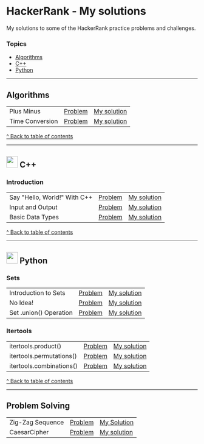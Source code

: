 # HackerRank - My solutions
My solutions to some of the HackerRank practice problems and challenges.

### Topics
+ [Algorithms](#algorithms)
+ [C++](#-c)
+ [Python](#-python)


---
## Algorithms
|  |  |  |
| --- | --- | --- | 
| Plus Minus | [Problem](https://www.hackerrank.com/challenges/one-week-preparation-kit-plus-minus/problem) | [My solution](../main/algorithms/PlusMinus.py)
| Time Conversion | [Problem](https://www.hackerrank.com/challenges/one-week-preparation-kit-time-conversion/problem) | [My solution](../main/algorithms/TimeConversion.py)

[^ Back to table of contents](#topics)


---

## <img src= "https://user-images.githubusercontent.com/25181517/192106073-90fffafe-3562-4ff9-a37e-c77a2da0ff58.png" width = 30px> C++

### Introduction
| | | |
| --- | --- | --- |
| Say "Hello, World!" With C++ | [Problem](https://www.hackerrank.com/challenges/cpp-hello-world/problem) | [My solution](../main/c%2B%2B/cpp-hello-world.cpp) |
| Input and Output | [Problem](https://www.hackerrank.com/challenges/cpp-input-and-output/problem) | [My solution](../main/c%2B%2B/cpp-input-and-output.cpp) |
| Basic Data Types | [Problem](https://www.hackerrank.com/challenges/c-tutorial-basic-data-types/problem) | [My solution](../main/c%2B%2B/c-tutorial-basic-data-types.cpp) |

[^ Back to table of contents](#topics)


---

## <img src= "https://user-images.githubusercontent.com/25181517/183423507-c056a6f9-1ba8-4312-a350-19bcbc5a8697.png" width = 30px> Python

### Sets
|  |  |  |
| --- | --- | --- | 
| Introduction to Sets | [Problem](https://www.hackerrank.com/challenges/py-introduction-to-sets/problem?isFullScreen=true) | [My solution](../main/python/itertools-!product.py)
| No Idea! | [Problem](https://www.hackerrank.com/challenges/no-idea/problem?isFullScreen=true) | [My solution](../main/python/itertools-!product.py)
| Set .union() Operation | [Problem](https://www.hackerrank.com/challenges/py-set-union/problem?isFullScreen=true) | [My solution](../main/python/itertools-!product.py)

### Itertools
|  |  |  |
| --- | --- | --- | 
| itertools.product() | [Problem](https://www.hackerrank.com/challenges/itertools-product/problem) | [My solution](../main/python/itertools-product.py) |
| itertools.permutations() | [Problem](https://www.hackerrank.com/challenges/itertools-permutations/problem) | [My solution](../main/python/itertools-permutations.py)
| itertools.combinations() | [Problem](https://www.hackerrank.com/challenges/itertools-combinations/problem) | [My solution](../main/python/itertools-combinations.py)


[^ Back to table of contents](#topics)


---
## Problem Solving
|  |  |  |
| --- | --- | --- | 
| Zig-Zag Sequence | [Problem](https://www.hackerrank.com/challenges/one-week-preparation-kit-zig-zag-sequence/problem) | [My Solution](../main/ZigZagSequence.py)
| CaesarCipher | [Problem](https://www.hackerrank.com/challenges/one-week-preparation-kit-caesar-cipher-1/problem) | [My solution](../main/CaesarCipher.py)
